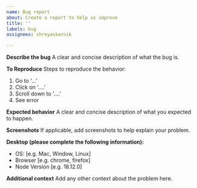 ```yaml
---
name: Bug report
about: Create a report to help us improve
title: ''
labels: bug
assignees: shreyaskarnik

---
```


**Describe the bug**
A clear and concise description of what the bug is.

**To Reproduce**
Steps to reproduce the behavior:

1. Go to '...'
2. Click on '....'
3. Scroll down to '....'
4. See error

**Expected behavior**
A clear and concise description of what you expected to happen.

**Screenshots**
If applicable, add screenshots to help explain your problem.

**Desktop (please complete the following information):**

- OS: [e.g. Mac, Window, Linux]
- Browser [e.g. chrome, firefox]
- Node Version [e.g. 18.12.0]

**Additional context**
Add any other context about the problem here.
